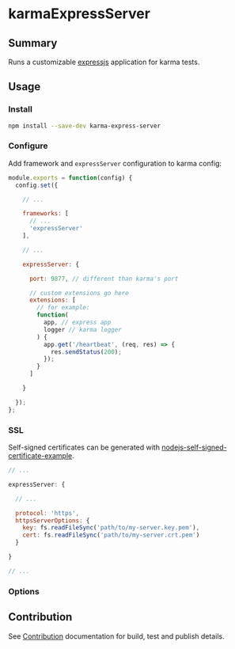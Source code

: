 
# karmaExpressServer

## Summary

Runs a customizable [expressjs](http://expressjs.com/) application for karma tests.

## Usage

### Install

```bash
npm install --save-dev karma-express-server
```

### Configure

Add framework and `expressServer` configuration to karma config:

```javascript
module.exports = function(config) {
  config.set({

    // ...

    frameworks: [
      // ...
      'expressServer'
    ],

    // ...

    expressServer: {

      port: 9877, // different than karma's port

      // custom extensions go here
      extensions: [
        // for example:
        function(
          app, // express app
          logger // karma logger
        ) {
          app.get('/heartbeat', (req, res) => {
            res.sendStatus(200);
          });
        }
      ]

    }

  });
};
```

### SSL

Self-signed certificates can be generated with [nodejs-self-signed-certificate-example](https://github.com/coolaj86/nodejs-self-signed-certificate-example).

```javascript
// ...

expressServer: {

  // ...

  protocol: 'https',
  httpsServerOptions: {
    key: fs.readFileSync('path/to/my-server.key.pem'),
    cert: fs.readFileSync('path/to/my-server.crt.pem')
  }

}

// ...
```

### Options



## Contribution

See [Contribution](./CONTRIBUTE.md) documentation for build, test and publish details.
